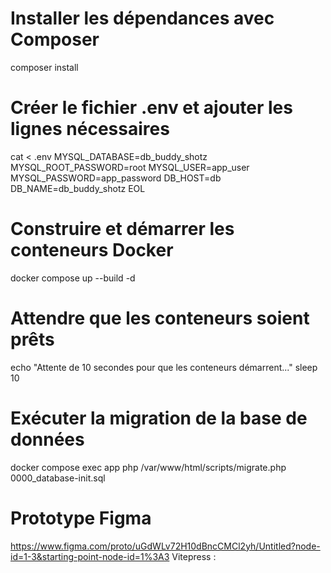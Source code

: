 # Installer les dépendances avec Composer
composer install

# Créer le fichier .env et ajouter les lignes nécessaires
cat <<EOL > .env
MYSQL_DATABASE=db_buddy_shotz
MYSQL_ROOT_PASSWORD=root
MYSQL_USER=app_user
MYSQL_PASSWORD=app_password
DB_HOST=db
DB_NAME=db_buddy_shotz
EOL

# Construire et démarrer les conteneurs Docker
docker compose up --build -d

# Attendre que les conteneurs soient prêts
echo "Attente de 10 secondes pour que les conteneurs démarrent..."
sleep 10

# Exécuter la migration de la base de données
docker compose exec app php /var/www/html/scripts/migrate.php 0000_database-init.sql

# Prototype Figma
https://www.figma.com/proto/uGdWLv72H10dBncCMCl2yh/Untitled?node-id=1-3&starting-point-node-id=1%3A3
Vitepress : 

